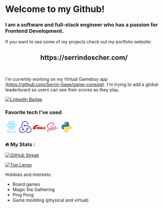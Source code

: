 # Welcome to my Github!

### I am a software and full-stack engineer who has a passion for Frontend Development.

If you want to see some of my projects check out my portfolio website: 
<h2 align="center" decoration="none">https://serrindoscher.com/ </h2>
</br>

I'm currently working on my Virtual Gameboy app (https://github.com/Serrin-Sage/game-console). I'm trying to add a global leaderboard so users can see their scores as they play.

<div id="badges">
  <a href="https://www.linkedin.com/in/serrin-doscher-2a0544224/" target="_blank">
    <img src="https://img.shields.io/badge/LinkedIn-blue?style=for-the-badge&logo=linkedin&logoColor=white" alt="LinkedIn Badge"/>
  </a>
</div>

### Favorite tech I've used
<div>
  <img src="https://github.com/devicons/devicon/blob/master/icons/react/react-original-wordmark.svg" title="React" alt="React" width="40" height="40" />
  <img src="https://github.com/devicons/devicon/blob/master/icons/redux/redux-original.svg" title="Redux" width="40" height="40" />
  <img src="https://github.com/devicons/devicon/blob/master/icons/rails/rails-plain-wordmark.svg" title="Rails" width="40" height="40" />
  <img src="https://github.com/devicons/devicon/blob/master/icons/sass/sass-original.svg" title="SCSS" width="40" height="40" />
  <img src="https://github.com/devicons/devicon/blob/master/icons/python/python-original.svg" title="SCSS" width="40" height="40" />
</div>

### :fire: My Stats :
[![GitHub Streak](http://github-readme-streak-stats.herokuapp.com?user=serrin-sage&theme=dark&background=000000)](https://git.io/streak-stats)

[![Top Langs](https://github-readme-stats.vercel.app/api/top-langs/?username=serrin-sage&layout=compact&theme=vision-friendly-dark)](https://github.com/anuraghazra/github-readme-stats)


Hobbies and interests:
- Board games
- Magic the Gathering
- Ping Pong
- Game modding (physical and virtual)
<!--
**Serrin-Sage/Serrin-Sage** is a ✨ _special_ ✨ repository because its `README.md` (this file) appears on your GitHub profile.

Here are some ideas to get you started:

- 🔭 I’m currently working on ...
- 🌱 I’m currently learning ...
- 👯 I’m looking to collaborate on ...
- 🤔 I’m looking for help with ...
- 💬 Ask me about ...
- 📫 How to reach me: ...
- 😄 Pronouns: ...
- ⚡ Fun fact: ...
-->
